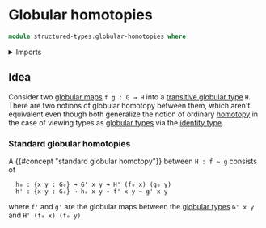 # Globular homotopies

```agda
module structured-types.globular-homotopies where
```

<details><summary>Imports</summary>

```agda

```

</details>

## Idea

Consider two [globular maps](structured-types.globular-maps.md) `f g : G → H`
into a [transitive globular type](structured-types.transitive-globular-types.md)
`H`. There are two notions of globular homotopy between them, which aren't
equivalent even though both generalize the notion of ordinary
[homotopy](foundation-core.homotopies.md) in the case of viewing types as
[globular types](structured-types.md) via the
[identity type](foundation-core.identity-types.md).

### Standard globular homotopies

A {{#concept "standard globular homotopy"}} between `H : f ~ g` consists of

```text
  h₀ : {x y : G₀} → G' x y → H' (f₀ x) (g₀ y)
  h' : {x y : G₀} → h₀ x y ∘ f' x y ~ g' x y
```

where `f'` and `g'` are the globular maps between the
[globular types](structured-types.globular-types.md) `G' x y` and `H' (f₀ x) (f₀ y)`
